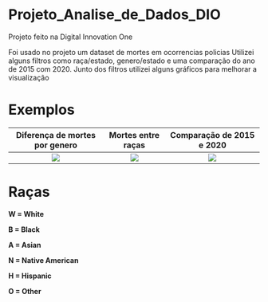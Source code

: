 # Projeto_Analise_de_Dados_DIO
 Projeto feito na Digital Innovation One
 
 Foi usado no projeto um dataset de mortes em ocorrencias policias
 Utilizei alguns filtros como raça/estado, genero/estado e uma comparação do ano de 2015 com 2020.
 Junto dos filtros utilizei alguns gráficos para melhorar a visualização
 
 # **Exemplos**
 
|**Diferença de mortes por genero**    |           **Mortes entre raças**         |       **Comparação de 2015 e 2020**      |
| :----------------------------------: | :--------------------------------------: | :--------------------------------------: |
|![](https://i.imgur.com/KONH7gN.png)  |    ![](https://i.imgur.com/UlcaexT.png)  |     ![](https://i.imgur.com/s8crAPI.png) |

# Raças
**W = White**

**B = Black**

**A = Asian**

**N = Native American**

**H = Hispanic**

**O = Other**
 

